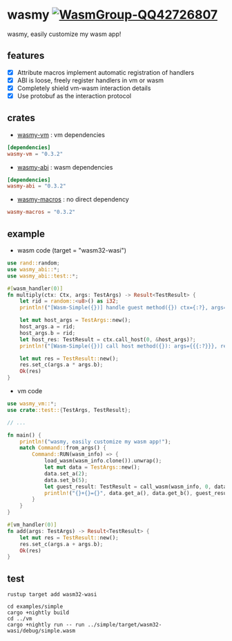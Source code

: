 # wasmy [![WasmGroup-QQ42726807](https://img.shields.io/badge/WasmGroup-QQ42726807-27a5ea.svg?style=flat-square)](https://jq.qq.com/?_wv=1027&k=dSmP3goX)

wasmy, easily customize my wasm app!

## features

- [x] Attribute macros implement automatic registration of handlers
- [x] ABI is loose, freely register handlers in vm or wasm
- [x] Completely shield vm-wasm interaction details
- [x] Use protobuf as the interaction protocol

## crates

- [wasmy-vm](https://docs.rs/wasmy-vm/latest/wasmy_vm/index.html) : vm dependencies

```toml
[dependencies]
wasmy-vm = "0.3.2"
```

- [wasmy-abi](https://docs.rs/wasmy-abi/latest/wasmy_abi/index.html) : wasm dependencies

```toml
[dependencies]
wasmy-abi = "0.3.2"
```

- [wasmy-macros](https://docs.rs/wasmy-macros/latest/wasmy_macros/index.html) : no direct dependency

```toml
wasmy-macros = "0.3.2"
```

## example

- wasm code (target = "wasm32-wasi")

```rust
use rand::random;
use wasmy_abi::*;
use wasmy_abi::test::*;

#[wasm_handler(0)]
fn multiply(ctx: Ctx, args: TestArgs) -> Result<TestResult> {
    let rid = random::<u8>() as i32;
    println!("[Wasm-Simple({})] handle guest method({}) ctx={:?}, args={{{:?}}}", rid, 0, ctx, args);

    let mut host_args = TestArgs::new();
    host_args.a = rid;
    host_args.b = rid;
    let host_res: TestResult = ctx.call_host(0, &host_args)?;
    println!("[Wasm-Simple({})] call host method({}): args={{{:?}}}, result={}", rid, 0, host_res, host_res.get_c());

    let mut res = TestResult::new();
    res.set_c(args.a * args.b);
    Ok(res)
}
```

- vm code

```rust
use wasmy_vm::*;
use crate::test::{TestArgs, TestResult};

// ...

fn main() {
    println!("wasmy, easily customize my wasm app!");
    match Command::from_args() {
        Command::RUN(wasm_info) => {
            load_wasm(wasm_info.clone()).unwrap();
            let mut data = TestArgs::new();
            data.set_a(2);
            data.set_b(5);
            let guest_result: TestResult = call_wasm(wasm_info, 0, data.clone()).unwrap();
            println!("{}+{}={}", data.get_a(), data.get_b(), guest_result.get_c())
        }
    }
}

#[vm_handler(0)]
fn add(args: TestArgs) -> Result<TestResult> {
    let mut res = TestResult::new();
    res.set_c(args.a + args.b);
    Ok(res)
}
```

## test

```shell
rustup target add wasm32-wasi

cd examples/simple
cargo +nightly build
cd ../vm
cargo +nightly run -- run ../simple/target/wasm32-wasi/debug/simple.wasm
```
